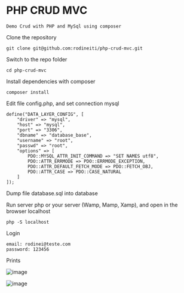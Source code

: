 # PHP CRUD MVC

    Demo Crud with PHP and MySql using composer

Clone the repository

    git clone git@github.com:rodineiti/php-crud-mvc.git

Switch to the repo folder

    cd php-crud-mvc
    
Install dependencies with composer
    
    composer install        
    
Edit file config.php, and set connection mysql

    define("DATA_LAYER_CONFIG", [
        "driver" => "mysql",
        "host" => "mysql",
        "port" => "3306",
        "dbname" => "database_base",
        "username" => "root",
        "passwd" => "root",
        "options" => [
            PDO::MYSQL_ATTR_INIT_COMMAND => "SET NAMES utf8",
            PDO::ATTR_ERRMODE => PDO::ERRMODE_EXCEPTION,
            PDO::ATTR_DEFAULT_FETCH_MODE => PDO::FETCH_OBJ,
            PDO::ATTR_CASE => PDO::CASE_NATURAL
        ]
    ]);
    
Dump file database.sql into database

Run server php or your server (Wamp, Mamp, Xamp), and open in the browser localhost
  
    php -S localhost

Login
    
    email: rodinei@teste.com
    password: 123456

Prints


![image](https://user-images.githubusercontent.com/25492122/98299742-edcb2100-1f96-11eb-8895-f63d989e4ab0.png)


![image](https://user-images.githubusercontent.com/25492122/98299775-00ddf100-1f97-11eb-8430-d014f2b6b631.png)
